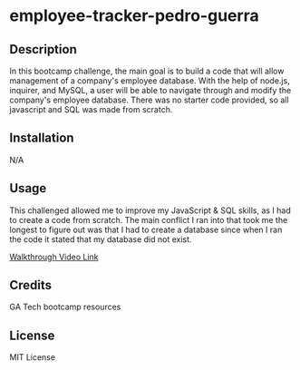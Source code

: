 # employee-tracker-pedro-guerra

## Description

In this bootcamp challenge, the main goal is to build a code that will allow management of a company's employee database. With the help of node.js, inquirer, and MySQL,
a user will be able to navigate through and modify the company's employee database. There was no starter code provided, so all javascript and SQL was made from scratch.

## Installation

N/A

## Usage

This challenged allowed me to improve my JavaScript & SQL skills, as I had to create a code from scratch. The main conflict I ran into that took me the longest to figure out was that I had to create a database since when I ran the code it stated that my database did not exist.

<a href=" ">Walkthrough Video Link</a>

## Credits

GA Tech bootcamp resources

## License

MIT License